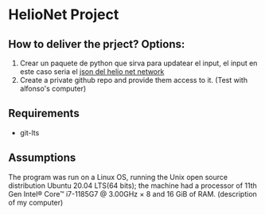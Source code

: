 # HelioNet Project
## How to deliver the prject? Options:
1. Crear un paquete de python que sirva para updatear el input, el input en este caso seria el 
[json del helio net network](https://github.com/hetio/hetionet/blob/master/hetnet/json/hetionet-v1.0.json.bz2)
2. Create a private github repo and provide them access to it. (Test with alfonso's computer)

## Requirements
- git-lts

## Assumptions
The program was run on a Linux OS, running the Unix open source distribution Ubuntu 20.04 LTS(64 bits); the machine had a processor of 11th Gen Intel® Core™ i7-1185G7 @ 3.00GHz × 8 and 16 GiB of RAM. (description of my computer)

